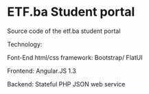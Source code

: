 # ETF.ba Student portal
Source code of the etf.ba student portal

Technology:

  Font-End html/css framework: Bootstrap/ FlatUI
  
  Frontend: Angular.JS 1.3
  
  Backend: Stateful PHP JSON web service

